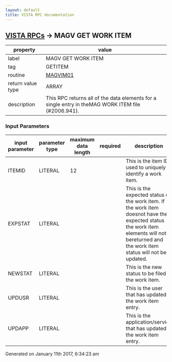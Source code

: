 ```yaml
---
layout: default
title: VISTA RPC documentation
---
```




## [VISTA RPCs](TableOfContent.md) &#8594; MAGV GET WORK ITEM 

 property | value 
--- | --- 
 label | MAGV GET WORK ITEM
 tag | GETITEM
 routine | [MAGVIM01](http://code.osehra.org/dox/Routine_MAGVIM01_source.html)
 return value type | ARRAY
 description | This RPC returns all of the data elements for a single entry in theMAG WORK ITEM file (#2006.941).

### Input Parameters

| input parameter | parameter type | maximum data length | required | description | 
| --- | --- | --- | --- | --- | 
| ITEMID | LITERAL | 12 |  | This is the item ID used to uniquely identify a work item. | 
| EXPSTAT | LITERAL |  |  | This is the expected status of the work item.  If the work item doesnot have the expected status the work item elements will not bereturned and the work item status will not be updated. | 
| NEWSTAT | LITERAL |  |  | This is the new status to be filed in the work item. | 
| UPDUSR | LITERAL |  |  | This is the user that has updated the work item entry. | 
| UPDAPP | LITERAL |  |  | This is the application/service that has updated the work item entry. | 




Generated on January 11th 2017, 6:34:23 am